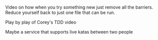 Video on how when you try something new just remove all the barriers. Reduce yourself back to just one file that can be run.

Play by play of Corey's TDD video

Maybe a service that supports live katas between two people
